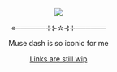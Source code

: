 <p align="center">
  <img src="https://github.com/user-attachments/assets/6aac25f9-62d9-41ec-885e-30f111a9d66f">
</p>
<p align="center">«──────⊹⊱✫⊰⊹──────</p>
<p align="center">Muse dash is so iconic for me</p>
<p align="center">
  <a href="">Links are still wip</a>
</p>
